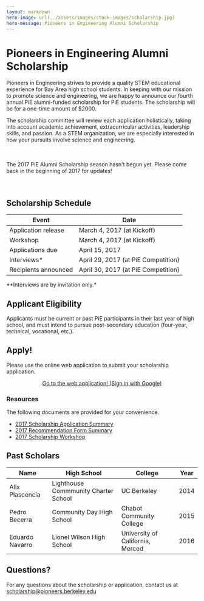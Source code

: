 ```yaml
---
layout: markdown
hero-image: url(../assets/images/stock-images/scholarship.jpg)
hero-message: Pioneers in Engineering Alumni Scholarship
---
```

# Pioneers in Engineering Alumni Scholarship
Pioneers in Engineering strives to provide a quality STEM educational experience for Bay Area high school students. In keeping with our mission to promote science and engineering, we are happy to announce our fourth annual PiE alumni-funded scholarship for PiE students. The scholarship will be for a one-time amount of $2000.

The scholarship committee will review each application holistically, taking into account academic achievement, extracurricular activities, leadership skills, and passion. As a STEM organization, we are especially interested in how your pursuits involve science and engineering.

<br>
<br>

<div class="alert alert-info" role="alert">The 2017 PiE Alumni Scholarship season hasn't begun yet. Please come back in the beginning of 2017 for updates!</div>

<br>
<br>

## Scholarship Schedule
<table class="table table-striped table-hover">
  <thead>
    <tr>
      <th>Event</th>
      <th>Date</th>
    </tr>
  </thead>
  <tbody>
    <tr>
      <td>Application release</td>
      <td>March 4, 2017 (at Kickoff)</td>
    </tr>
    <tr>
      <td>Workshop</td>
      <td>March 4, 2017 (at Kickoff)</td>
    </tr>
    <tr>
      <td>Applications due</td>
      <td>April 15, 2017</td>
    </tr>
    <tr>
      <td>Interviews*</td>
      <td>April 29, 2017 (at PiE Competition)</td>
    </tr>
    <tr>
      <td>Recipients announced</td>
      <td>April 30, 2017 (at PiE Competition)</td>
    </tr>
  </tbody>
</table>
**Interviews are by invitation only.*

## Applicant Eligibility
Applicants must be current or past PiE participants in their last year of high school, and must intend to pursue post-secondary education (four-year, technical, vocational, etc.).

## Apply!
Please use the online web application to submit your scholarship application.
<center>
  <a href="https://scholarship.pierobotics.org/accounts/google/login" class="btn btn-primary">Go to the web application! (Sign in with Google)</a>
</center>

### Resources
The following documents are provided for your convenience.

* <a href="{{ '/assets/scholarship/2017_pie_scholarship_application_summary.pdf' | prepend: site.baseurl }}">2017 Scholarship Application Summary</a>
* <a href="{{ '/assets/scholarship/2017_pie_scholarship_recommendation_summary.pdf' | prepend: site.baseurl }}">2017 Recommendation Form Summary</a>
* <a href="{{ '/assets/scholarship/2017_pie_scholarship_workshop.pdf' | prepend: site.baseurl }}">2017 Scholarship Workshop</a>

## Past Scholars

<table class="table table-striped table-hover ">
  <thead>
    <tr>
      <th>Name</th>
      <th>High School</th>
      <th>College</th>
      <th>Year</th>
    </tr>
  </thead>
  <tbody>
    <tr>
      <td>Alix Plascencia</td>
      <td>Lighthouse Commmunity Charter School</td>
      <td>UC Berkeley</td>
      <td>2014</td>
    </tr>
    <tr>
      <td>Pedro Becerra</td>
      <td>Community Day High School</td>
      <td>Chabot Community College</td>
      <td>2015</td>
    </tr>
    <tr>
      <td>Eduardo Navarro</td>
      <td>Lionel Wilson High School</td>
      <td>University of California, Merced</td>
      <td>2016</td>
    </tr>
  </tbody>
</table>

## Questions?

For any questions about the scholarship or application, contact us at <a href="mailto:scholarship@pioneers.berkeley.edu"> scholarship@pioneers.berkeley.edu </a>


